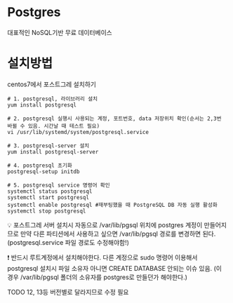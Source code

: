 # Postgres
대표적인 NoSQL기반 무료 데이터베이스

# 설치방법
centos7에서 포스트그레 설치하기

```shell
# 1. postgresql, 라이브러리 설치
yum install postgresql

# 2. postgresql 실행시 사용되는 계정, 포트번호, data 저장위치 확인(순서는 2,3번 바뀔 수 있음. 시간날 때 테스트 필요)
vi /usr/lib/systemd/system/postgresql.service

# 3. postgresql-server 설치
yum install postgresql-server

# 4. postgresql 초기화
postgresql-setup initdb

# 5. postgresql service 명령어 확인
systemctl status postgresql 
systemctl start postgresql
systemctl enable postgresql #재부팅했을 때 PostgreSQL DB 자동 실행 활성화
systemctl stop postgresql
```

💡 포스트그레 서버 설치시 자동으로 /var/lib/pgsql 위치에 postgres 계정이 만들어지므로 만약 다른 파티션에서 사용하고 싶으면 /var/lib/pgsql 경로를 변경하면 된다. (postgresql.service 파일 경로도 수정해야함!)

❗ 반드시 루트계정에서 설치해야한다.
다른 계정으로 sudo 명령어 이용해서 postgresql 설치시 파일 소유자 아니면 CREATE DATABASE 안되는 이슈 있음. (이 경우 /var/lib/pgsql 폴더의 소유자를 postgres로 만들던가 해야한다.)

TODO 12, 13등 버전별로 달라지므로 수정 필요